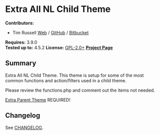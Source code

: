 # Extra All NL Child Theme

__Contributors:__ 

* Tim Russell [Web](http://timrussell.com) / [GitHub](https://github.com/tdavidrussell) / [Bitbucket](https://bitbucket.com/tdavidrussell)    

__Requires:__ 3.9.0   
__Tested up to:__ 4.5.2
__License:__ [GPL-2.0+](http://www.gnu.org/licenses/gpl-2.0.html)
__[Project Page](https://github.com/tdavidrussell/)__   


## Summary
Extra All NL Child Theme. This theme is setup for some of the most common functions and action/filters used in a  child theme.

Please review the functions.php and comment out the items not needed.
 
[Extra Parent Theme](http://www.elegantthemes.com/gallery/extra/) REQUIRED!


## Changelog

See [CHANGELOG](changelog.md).